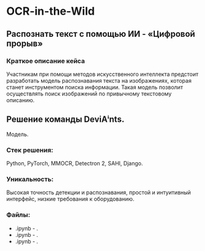# OCR-in-the-Wild

## Распознать текст с помощью ИИ - «Цифровой прорыв»

### Краткое описание кейса
Участникам при помощи методов искусственного интеллекта предстоит разработать модель распознавания текста на изображениях, которая станет инструментом поиска информации. Такая модель позволит осуществлять поиск изображений по привычному текстовому описанию.

## Решение команды DeviAⁱnts.
Модель.

### Стек решения:
Python, PyTorch, MMOCR, Detectron 2, SAHI, Django.

### Уникальность:
Высокая точность детекции и распознавания, простой и интуитивный интерфейс, низкие требования к оборудованию.

### Файлы:
- .ipynb - . 
- .ipynb - .
- .ipynb - .
